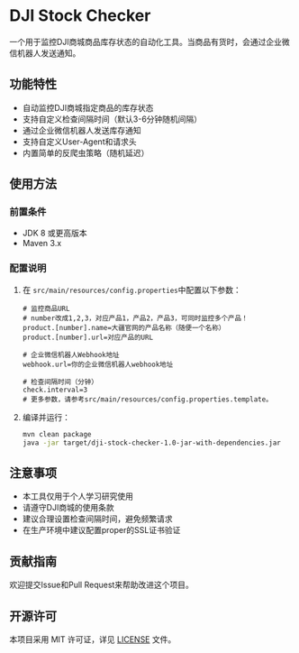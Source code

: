# DJI Stock Checker

一个用于监控DJI商城商品库存状态的自动化工具。当商品有货时，会通过企业微信机器人发送通知。

## 功能特性

- 自动监控DJI商城指定商品的库存状态
- 支持自定义检查间隔时间（默认3-6分钟随机间隔）
- 通过企业微信机器人发送库存通知
- 支持自定义User-Agent和请求头
- 内置简单的反爬虫策略（随机延迟）

## 使用方法

### 前置条件

- JDK 8 或更高版本
- Maven 3.x

### 配置说明

1. 在 `src/main/resources/config.properties`中配置以下参数：

   ```properties
   # 监控商品URL
   # number改成1,2,3，对应产品1，产品2，产品3，可同时监控多个产品！
   product.[number].name=大疆官网的产品名称（随便一个名称）
   product.[number].url=对应产品的URL

   # 企业微信机器人Webhook地址
   webhook.url=你的企业微信机器人webhook地址

   # 检查间隔时间（分钟）
   check.interval=3
   # 更多参数，请参考src/main/resources/config.properties.template。
   ```
2. 编译并运行：

   ```bash
   mvn clean package
   java -jar target/dji-stock-checker-1.0-jar-with-dependencies.jar
   ```

## 注意事项

- 本工具仅用于个人学习研究使用
- 请遵守DJI商城的使用条款
- 建议合理设置检查间隔时间，避免频繁请求
- 在生产环境中建议配置proper的SSL证书验证

## 贡献指南

欢迎提交Issue和Pull Request来帮助改进这个项目。

## 开源许可

本项目采用 MIT 许可证，详见 [LICENSE](LICENSE) 文件。
